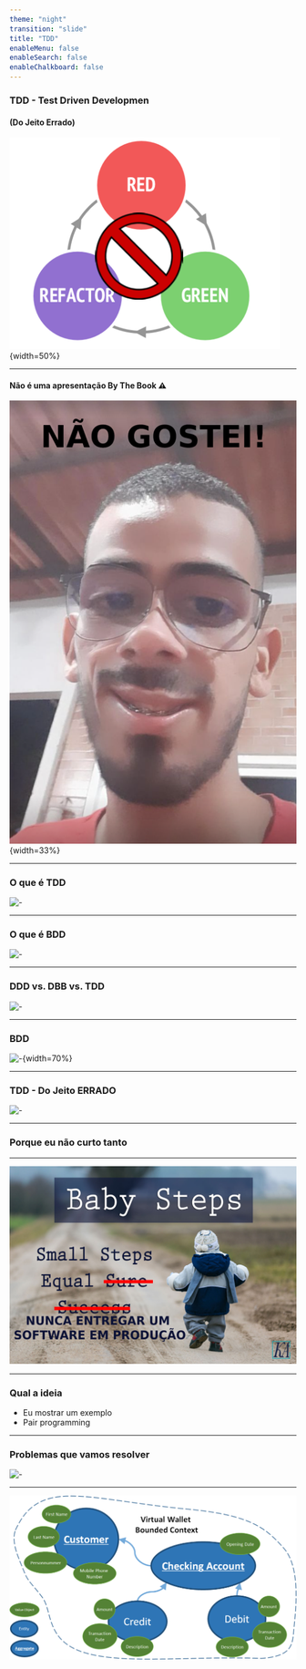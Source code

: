 ```yaml
---
theme: "night"
transition: "slide"
title: "TDD"
enableMenu: false
enableSearch: false
enableChalkboard: false
---
```


### TDD - Test Driven Developmen

#### (Do Jeito Errado)

![-](./Images/tdd-no.png){width=50%}

---

#### Não é uma apresentação By The Book ⚠️

![-](./Images/ByTheBook.png){width=33%}

---

### O que é TDD

![-](https://arquivo.devmedia.com.br/artigos/Fabio_Gomes_Rocha/Introducao_TDD/Introducao_TDD1.jpg)

---

### O que é BDD

![-](https://miro.medium.com/max/581/1*V3CyC87v-5oj6icmWeu-fg.jpeg)

---

### DDD vs. DBB vs. TDD

![-](https://miro.medium.com/max/1200/0*muEmoCLZVAkAJRAt.png)

---

### BDD

![-](https://www.testmanagement.com/wp-content/uploads/2019/05/g-w-t-v2.png){width=70%}

---

### TDD - Do Jeito ERRADO

![-](https://compras.wiki.ufsc.br/images/3/30/Question.png)

---

### Porque eu não curto tanto

---

![-](./Images/BabySteps.png)

---

### Qual a ideia

- Eu mostrar um exemplo
- Pair programming

---

### Problemas que vamos resolver

![-](https://badcryptopodcast.com/wp-content/uploads/2018/08/wallet.png)

---

![-](./Images/ddd-tdd-rich-domain-model.png)
